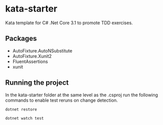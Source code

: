# kata-starter

Kata template for C# .Net Core 3.1 to promote TDD exercises.

## Packages

- AutoFixture.AutoNSubstitute
- AutoFixture.Xunit2
- FluentAssertions
- xunit

## Running the project

In the kata-starter folder at the same level as the .csproj run the following commands to enable test reruns on change detection.

`dotnet restore`

`dotnet watch test`
